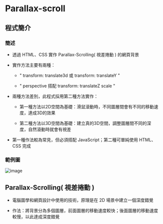 # Parallax-scroll
## 程式簡介
### 簡述
* 透過 HTML、CSS 實作 Parallax-Scrolling( 視差捲動 ) 的網頁背景

* 實作方法主要有兩種：
  * " transform: translate3d 或 transform: translateY "

  * " perspective 搭配 transform: translateZ scale "
  
* 兩種方法差別，此程式採用第二種方法實作：
  * 第一種方法以2D空間為基礎：滑鼠滾動時，不同圖層間會有不同的移動速度，達成3D的效果

  * 第二種方法以3D空間為基礎：建立真的3D空間，調整圖層間不同的深度，自然滾動時就會有視差
* 第一種作法較為常見，但必須搭配 JavaScript；第二種可單純使用 HTML、CSS 完成

### 範例圖
![image](https://user-images.githubusercontent.com/93152909/221433094-c981512f-51e0-43f7-a8fe-399d4c17c98e.gif)

## Parallax-Scrolling( 視差捲動 )
* 電腦圖學和網頁設計中使用的技術，原理是在 2D 場景中建立一個深度錯覺

* 作法：將背景分為多個圖層，前面圖層的移動速度較快；後面圖層的移動速度較慢，以此達成深度錯覺

